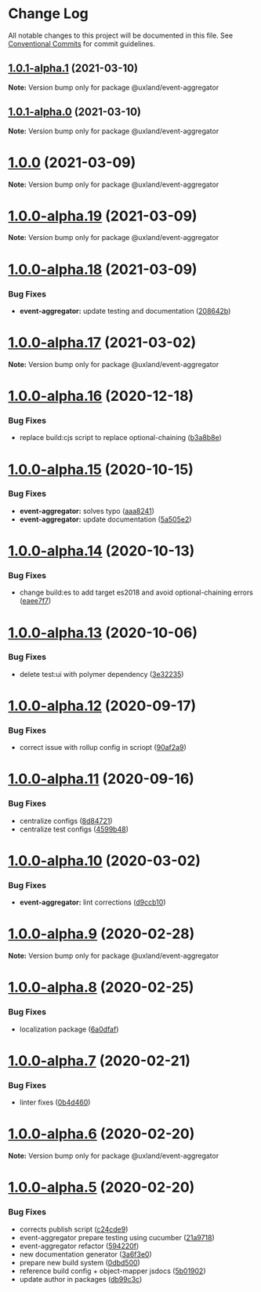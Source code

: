 # Change Log

All notable changes to this project will be documented in this file.
See [Conventional Commits](https://conventionalcommits.org) for commit guidelines.

## [1.0.1-alpha.1](https://github.com/uxland/uxland/compare/@uxland/event-aggregator@1.0.1-alpha.0...@uxland/event-aggregator@1.0.1-alpha.1) (2021-03-10)

**Note:** Version bump only for package @uxland/event-aggregator





## [1.0.1-alpha.0](https://github.com/uxland/uxland/compare/@uxland/event-aggregator@1.0.0...@uxland/event-aggregator@1.0.1-alpha.0) (2021-03-10)

**Note:** Version bump only for package @uxland/event-aggregator





# [1.0.0](https://github.com/uxland/uxland/compare/@uxland/event-aggregator@1.0.0-alpha.19...@uxland/event-aggregator@1.0.0) (2021-03-09)

**Note:** Version bump only for package @uxland/event-aggregator





# [1.0.0-alpha.19](https://github.com/uxland/uxland/compare/@uxland/event-aggregator@1.0.0-alpha.18...@uxland/event-aggregator@1.0.0-alpha.19) (2021-03-09)

**Note:** Version bump only for package @uxland/event-aggregator





# [1.0.0-alpha.18](https://github.com/uxland/uxland/compare/@uxland/event-aggregator@1.0.0-alpha.17...@uxland/event-aggregator@1.0.0-alpha.18) (2021-03-09)


### Bug Fixes

* **event-aggregator:** update testing and documentation ([208642b](https://github.com/uxland/uxland/commit/208642b6842ad11eda420d9df890ac7008d10069))





# [1.0.0-alpha.17](https://github.com/uxland/uxland/compare/@uxland/event-aggregator@1.0.0-alpha.16...@uxland/event-aggregator@1.0.0-alpha.17) (2021-03-02)

**Note:** Version bump only for package @uxland/event-aggregator





# [1.0.0-alpha.16](https://github.com/uxland/uxland/compare/@uxland/event-aggregator@1.0.0-alpha.15...@uxland/event-aggregator@1.0.0-alpha.16) (2020-12-18)


### Bug Fixes

* replace build:cjs script to replace optional-chaining ([b3a8b8e](https://github.com/uxland/uxland/commit/b3a8b8e06843d92ee7b11d5c021758a4ba016820))





# [1.0.0-alpha.15](https://github.com/uxland/uxland/compare/@uxland/event-aggregator@1.0.0-alpha.14...@uxland/event-aggregator@1.0.0-alpha.15) (2020-10-15)


### Bug Fixes

* **event-aggregator:** solves typo ([aaa8241](https://github.com/uxland/uxland/commit/aaa82410df9b43ccb9e2ebce8b5a796a44b36ce9))
* **event-aggregator:** update documentation ([5a505e2](https://github.com/uxland/uxland/commit/5a505e2bf0435bc991212195bf86b7d0cdafe157))





# [1.0.0-alpha.14](https://github.com/uxland/uxland/compare/@uxland/event-aggregator@1.0.0-alpha.13...@uxland/event-aggregator@1.0.0-alpha.14) (2020-10-13)


### Bug Fixes

* change build:es to add target es2018 and avoid optional-chaining errors ([eaee7f7](https://github.com/uxland/uxland/commit/eaee7f79aecc91010963cb79fc4e95a70c5c9c74))





# [1.0.0-alpha.13](https://github.com/uxland/uxland/compare/@uxland/event-aggregator@1.0.0-alpha.12...@uxland/event-aggregator@1.0.0-alpha.13) (2020-10-06)


### Bug Fixes

* delete test:ui with polymer dependency ([3e32235](https://github.com/uxland/uxland/commit/3e3223503c2ef62273288bdb64482331f8b97ff9))





# [1.0.0-alpha.12](https://github.com/uxland/uxland/compare/@uxland/event-aggregator@1.0.0-alpha.11...@uxland/event-aggregator@1.0.0-alpha.12) (2020-09-17)


### Bug Fixes

* correct issue with rollup config in scriopt ([90af2a9](https://github.com/uxland/uxland/commit/90af2a98dee24cc4ce4a379c52c95f0495b7934c))





# [1.0.0-alpha.11](https://github.com/uxland/uxland/compare/@uxland/event-aggregator@1.0.0-alpha.10...@uxland/event-aggregator@1.0.0-alpha.11) (2020-09-16)


### Bug Fixes

* centralize configs ([8d84721](https://github.com/uxland/uxland/commit/8d84721bcec875272f05b4269ad978f0606e934b))
* centralize test configs ([4599b48](https://github.com/uxland/uxland/commit/4599b488f82d5884bac6ee7dee33437c13bba054))





# [1.0.0-alpha.10](https://github.com/uxland/uxland/compare/@uxland/event-aggregator@1.0.0-alpha.9...@uxland/event-aggregator@1.0.0-alpha.10) (2020-03-02)


### Bug Fixes

* **event-aggregator:** lint corrections ([d9ccb10](https://github.com/uxland/uxland/commit/d9ccb100023abd79f8bbcd2519a563c24b960e01))





# [1.0.0-alpha.9](https://github.com/uxland/uxland/compare/@uxland/event-aggregator@1.0.0-alpha.8...@uxland/event-aggregator@1.0.0-alpha.9) (2020-02-28)

**Note:** Version bump only for package @uxland/event-aggregator





# [1.0.0-alpha.8](https://github.com/uxland/uxland/compare/@uxland/event-aggregator@1.0.0-alpha.7...@uxland/event-aggregator@1.0.0-alpha.8) (2020-02-25)


### Bug Fixes

* localization package ([6a0dfaf](https://github.com/uxland/uxland/commit/6a0dfaf7d9ca7c2a05385b2c9b970b372ce6d751))





# [1.0.0-alpha.7](https://github.com/uxland/uxland/compare/@uxland/event-aggregator@1.0.0-alpha.6...@uxland/event-aggregator@1.0.0-alpha.7) (2020-02-21)


### Bug Fixes

* linter fixes ([0b4d460](https://github.com/uxland/uxland/commit/0b4d460b8d9942f2b0bbec65838ff2c53bdd67c3))





# [1.0.0-alpha.6](https://github.com/uxland/uxland/compare/@uxland/event-aggregator@1.0.0-alpha.5...@uxland/event-aggregator@1.0.0-alpha.6) (2020-02-20)

**Note:** Version bump only for package @uxland/event-aggregator





# [1.0.0-alpha.5](https://github.com/uxland/uxland/compare/@uxland/event-aggregator@1.0.0-alpha.4...@uxland/event-aggregator@1.0.0-alpha.5) (2020-02-20)


### Bug Fixes

* corrects publish script ([c24cde9](https://github.com/uxland/uxland/commit/c24cde99c1f66268c7f8cb9303954657bed4a87a))
* event-aggregator prepare testing using cucumber ([21a9718](https://github.com/uxland/uxland/commit/21a971885b403829d5d170eae483f14c0b6e397b))
* event-aggregator refactor ([594220f](https://github.com/uxland/uxland/commit/594220f464e04959c839173a557466b7f868d88d))
* new documentation generator ([3a6f3e0](https://github.com/uxland/uxland/commit/3a6f3e0e8085e7e8bacbfdee5e4c2c3631078791))
* prepare new build system ([0dbd500](https://github.com/uxland/uxland/commit/0dbd500cb182424394b14686eb5e89b2e53a38eb))
* reference build config + object-mapper jsdocs ([5b01902](https://github.com/uxland/uxland/commit/5b01902d900a4105f5a9d3f841ffe04bb7d3d984))
* update author in packages ([db99c3c](https://github.com/uxland/uxland/commit/db99c3c8c54fd0d62dfb0d7894e0e8b0962751b0))

